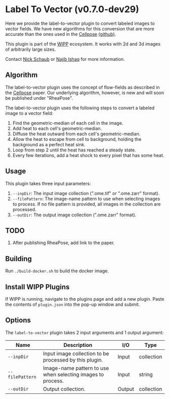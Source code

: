# Label To Vector (v0.7.0-dev29)

Here we provide the label-to-vector plugin to convert labeled images to vector fields.
We have new algorithms for this conversion that are more accurate than the ones used in the [Cellpose](https://www.nature.com/articles/s41592-020-01018-x.epdf?sharing_token=yrCA1mB-y9TR8-RC8w_CPdRgN0jAjWel9jnR3ZoTv0Ms-A3TbUG5N7s_6d3I7lMImMDE6cyl-17ubiknffX50r-dX1un0XSIQ2PGYWsCV1du16fIaipcHNxste8FMByEL75Ek_S2_UEVkSk7lCFllWEVogGWJwmQkBC9uKq9UEA%3D) [(github)](https://github.com/MouseLand/cellpose).

This plugin is part of the [WIPP](https://isg.nist.gov/deepzoomweb/software/wipp) ecosystem.
It works with 2d and 3d images of arbitrarily large sizes.

Contact [Nick Schaub](mailto:nick.schaub@nih.gov) or [Najib Ishaq](mailto:najib.ishaq@nih.gov) for more information.

## Algorithm

The label-to-vector plugin uses the concept of flow-fields as described in the [Cellpose](https://www.nature.com/articles/s41592-020-01018-x.epdf?sharing_token=yrCA1mB-y9TR8-RC8w_CPdRgN0jAjWel9jnR3ZoTv0Ms-A3TbUG5N7s_6d3I7lMImMDE6cyl-17ubiknffX50r-dX1un0XSIQ2PGYWsCV1du16fIaipcHNxste8FMByEL75Ek_S2_UEVkSk7lCFllWEVogGWJwmQkBC9uKq9UEA%3D) paper.
Our underlying algorithm, however, is new and will soon be published under "RheaPose".

The label-to-vector plugin uses the following steps to convert a labeled image to a vector field:

1. Find the geometric-median of each cell in the image.
2. Add heat to each cell's geometric-median.
3. Diffuse the heat outward from each cell's geometric-median.
4. Allow the heat to escape from cell to background, holding the background as a perfect heat sink.
5. Loop from step 2 until the heat has reached a steady state.
6. Every few iterations, add a heat shock to every pixel that has some heat.

## Usage

This plugin takes three input parameters:

1. `--inpDir`: The input image collection (".ome.tif" or ".ome.zarr" format).
2. `--filePattern`: The image-name pattern to use when selecting images to process. If no file pattern is provided, all images in the collection are processed.
3. `--outDir`: The output image collection (".ome.zarr" format).

## TODO

1. After publishing RheaPose, add link to the paper.

## Building

Run `./build-docker.sh` to build the docker image.

## Install WIPP Plugins

If WIPP is running, navigate to the plugins page and add a new plugin.
Paste the contents of `plugin.json` into the pop-up window and submit.

## Options

The `label-to-vector` plugin takes 2 input arguments and 1 output argument:

| Name            | Description                                                 | I/O    | Type       |
| --------------- | ----------------------------------------------------------- | ------ | ---------- |
| `--inpDir`      | Input image collection to be processed by this plugin.      | Input  | collection |
| `--filePattern` | Image-name pattern to use when selecting images to process. | Input  | string     |
| `--outDir`      | Output collection.                                          | Output | collection |
